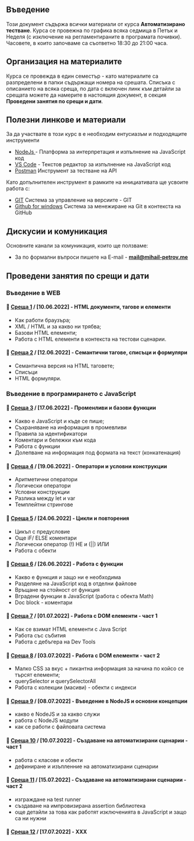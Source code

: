 ## Въведение
Този документ съдържа всички материали от курса **Автоматизирано тестване**. Курса се провежна по графика всяка седмица в Петък и Неделя (с изключение на регламентираните в програмата почивки). Часовете, в които започваме са съответно 18:30 до 21:00 часа. 

## Организация на материалите
Курса се провежда в един семестър - като материалите са разпределени в папки съдържащи номера на срешата. Списъка с описанието на всяка среща, по дата с включен линк към детайли за срещата можете да намерите в настоящия документ, в секция **Проведени занятия по срещи и дати**.

## Полезни линкове и материали
За да участвате в този курс в е необходим ентусиазъм и подходящите инструменти 
- [NodeJs ](https://nodejs.org/en/) - Платформа за интерпретация и изпълнение на JavaScript код
- [VS Code](https://code.visualstudio.com/) - Текстов редактор за изпълнение на JavaScript код
- [Postman](https://www.postman.com/)  Инструмент за тестване на API

Като допълнителен инструмент в рамките на инициативата ще усвоите работа с:
- [GIT](https://git-scm.com/download/win)  Система за управление на версиите - GIT
- [Github for windows](https://desktop.github.com/) Система за менежиране на Git в контекста на GitHub

## Дискусии и комуникация
Основните канали за комуникация, които ще ползваме:
<!-- - Ползвайте [канала в Discord](https://discord.gg/RhBk4kqurB) за да се информирате за всичко ново в рамките на курса.  -->
- За по формални въпроси пишете на E-mail - **mail@mihail-petrov.me**

## Проведени занятия по срещи и дати

### **Въведение в WEB**

#### 🚀 [**Среща 1**](22-22/meet-01/README.md) / **[10.06.2022]** - HTML документи, тагове и елементи
- Как работи браузъра;
- XML / HTML и за какво ни трябва;
- Базови HTML елементи;
- Работа с HTML елементи в контекста на тестови сценарии.

#### 🚀 [**Среща 2**](22-22/meet-02/README.md) / **[12.06.2022]** - Семантични тагове, списъци и формуляри
- Семантична версия на HTML таговете;
- Списъци
- HTML формуляри.

### **Въведение в програмирането с JavaScript**

#### 🚀 [**Среща 3**](22-22/meet-03/README.md) / **[17.06.2022]** - Променливи и базови функции
- Какво е JavaScript и къде се пише;
- Съхраняване на информация в промевливи
- Правила за идентификатори
- Коментари и бележки към кода
- Работа с функции
- Долепване на информация под формата на текст (конкатенация)

#### 🚀 [**Среща 4**](22-22/meet-04/README.md) / **[19.06.2022]** - Оператори и условни конструкции
- Аритметични оператори
- Логически оператори
- Условни конструкции
- Разлика между let и var
- Темплейтни стрингове

#### 🚀 [**Среща 5**](22-22/meet-05/README.md) / **[24.06.2022]** - Цикли и повторения
- Цикъл с предусловие
- Още iF/ ELSE коментари
- Логически оператор (!) НЕ и (||) ИЛИ
- Работа с обекти

#### 🚀 [**Среща 6**](22-22/meet-06/README.md) / **[26.06.2022]** - Работа с функции
- Какво е функция и защо ни е необходима
- Разделяне на JavaScript код в отделни файлове
- Връщане на стойност от функция
- Вградени функции в JavaScript (работа с обекта Math)
- Doc block - коментари

#### 🚀 [**Среща 7**](22-22/meet-07/README.md) / **[01.07.2022]** - Работа с DOM елементи - част 1
- Как се взимат HTML елементи с Java Script
- Работа със събития
- Работа с дебъгера на Dev Tools

#### 🚀 [**Среща 8**](22-22/meet-08/README.md) / **[03.07.2022]** - Работа с DOM елементи - част 2
- Малко CSS за вкус + пикантна информация за начина по койсо се търсят елементи;
- querySelector и querySelectorAll 
- Работа с колекции (масиви) - обекти с индекси

#### 🚀 [**Среща 9**](22-22/meet-09/README.md) / **[08.07.2022]** - Въведение в NodeJS и основни концепции
- какво е NodeJS и за какво служи
- работа с NodeJS модули
- как се работи с файловата система

#### 🚀 [**Среща 10**](22-22/meet-10/README.md) / **[10.07.2022]** - Създаване на автоматизирани сценарии - част 1
- работа с класове и обекти 
- дефиниране и изъпленние на автоматизирани сценарии

#### 🚀 [**Среща 11**](22-22/meet-11/README.md) / **[15.07.2022]** - Създаване на автоматизирани сценарии - част 2
- изграждане на test runner
- създаване на импровизирана assertion библиотека
- още детайли за това как работят изключенията в JavaScript и защо са ни нужни

#### 🚀 [**Среща 12**](22-22/meet-12/README.md) / **[17.07.2022]** - XXX


<!-- СЛЕД ПОЧИВКАТА -->
<!-- ================================================================ -->

<!-- #### 🚀 [**Среща 13**](22-22/meet-13/README.md) / **[16.09.2022]** - XXX -->

<!-- #### 🚀 [**Среща 14**](22-22/meet-14/README.md) / **[18.09.2022]** - XXX -->

<!-- #### 🚀 [**Среща 15**](22-22/meet-15/README.md) / **[23.09.2022]** - XXX -->

<!-- #### 🚀 [**Среща 16**](22-22/meet-16/README.md) / **[25.09.2022]** - XXX -->

<!-- #### 🚀 [**Среща 17**](22-22/meet-17/README.md) / **[30.09.2022]** - XXX -->

<!-- #### 🚀 [**Среща 18**](22-22/meet-18/README.md) / **[02.10.2022]** - XXX -->

<!-- #### 🚀 [**Среща 19**](22-22/meet-19/README.md) / **[07.10.2022]** - XXX -->

<!-- #### 🚀 [**Среща 20**](22-22/meet-20/README.md) / **[09.10.2022]** - XXX -->

<!-- #### 🚀 [**Среща 21**](22-22/meet-21/README.md) / **[14.10.2022]** - XXX -->

<!-- #### 🚀 [**Среща 22**](22-22/meet-22/README.md) / **[16.10.2022]** - XXX -->


<!-- XML / HTML / XPath / RegExp 

Инструменти които ще разгледаме :
- POSTMAN
- Selenium WebDrive

Функционално тестване 
API тестване 
ETL тестване
Database тестване

Автоматизация на процеси с NodeJS
- как работи fs системата
- автоматизирани сценарии

Работа с бази данни

Разработка на QA автоматизирана работна рамка, за тестване на цялостни WEB приложения ползващи Page Object Pattern модела -->


<!-- Приложение на автоматизация в тестването
Предимства и недостатъци на автоматизацията
Типове работни среди за автоматизация. Как да изберем подходяща
Запознаване с технологията Java
Типове и променливи
Оператори и изрази
Структури от данни
Запознаване с ООП
Конструктори, референтции и методи
Капсулиране на данни
Модификатори за достъп. Ключови думи -->